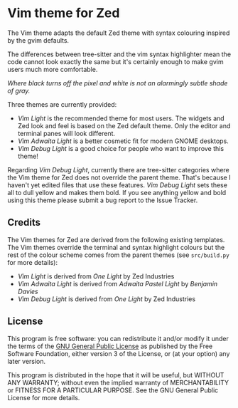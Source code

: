 Vim theme for Zed
=================

The Vim theme adapts the default Zed theme with syntax colouring inspired by
the gvim defaults.

The differences between tree-sitter and the vim syntax highlighter mean the
code cannot look exactly the same but it's certainly enough to make gvim users
much more comfortable.

*Where black turns off the pixel and white is not an alarmingly subtle
shade of gray.*

Three themes are currently provided:

* _Vim Light_ is the recommended theme for most users. The widgets and Zed
  look and feel is based on the Zed default theme. Only the editor and
  terminal panes will look different.
* _Vim Adwaita Light_ is a better cosmetic fit for modern GNOME desktops.
* _Vim Debug Light_ is a good choice for people who want to improve this
  theme!

Regarding _Vim Debug Light_, currently there are tree-sitter categories where
the Vim theme for Zed does not override the parent theme. That's because I
haven't yet edited files that use these features. _Vim Debug Light_ sets these
all to dull yellow and makes them bold. If you see anything yellow and bold
using this theme please submit a bug report to the Issue Tracker.

Credits
-------

The Vim themes for Zed are derived from the following existing templates. The
Vim themes override the terminal and syntax highlight colours but the rest of
the colour scheme comes from the parent themes (see `src/build.py` for more
details):

* _Vim Light_ is derived from _One Light_ by Zed Industries
* _Vim Adwaita Light_ is derived from _Adwaita Pastel Light_ by _Benjamin
  Davies_
* _Vim Debug Light_ is derived from _One Light_ by Zed Industries

License
-------

This program is free software: you can redistribute it and/or modify it
under the terms of the [GNU General Public License](LICENSE.md) as
published by the Free Software Foundation, either version 3 of the
License, or (at your option) any later version.

This program is distributed in the hope that it will be useful, but
WITHOUT ANY WARRANTY; without even the implied warranty of
MERCHANTABILITY or FITNESS FOR A PARTICULAR PURPOSE.  See the GNU
General Public License for more details.
